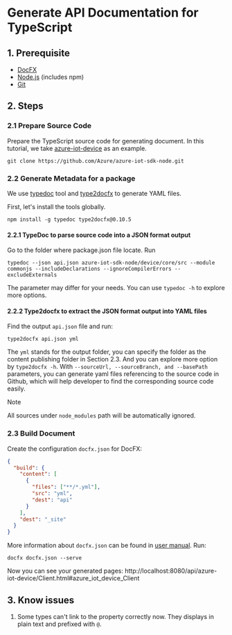 # Generate API Documentation for TypeScript

## 1. Prerequisite

* [DocFX](https://dotnet.github.io/docfx/tutorial/docfx_getting_started.html#2-use-docfx-as-a-command-line-tool)
* [Node.js](https://nodejs.org/en/download/) (includes npm)
* [Git](https://git-scm.com/)

## 2. Steps

### 2.1 Prepare Source Code
Prepare the TypeScript source code for generating document. In this tutorial, we take [azure-iot-device](https://github.com/Azure/azure-iot-sdk-node/tree/master/device/core) as an example.
```
git clone https://github.com/Azure/azure-iot-sdk-node.git
```


### 2.2 Generate Metadata for a package
We use [typedoc](http://typedoc.org/) tool and [type2docfx](https://www.npmjs.com/package/type2docfx) to generate YAML files.

First, let's install the tools globally.
```
npm install -g typedoc type2docfx@0.10.5
```

#### 2.2.1 TypeDoc to parse source code into a JSON format output
Go to the folder where package.json file locate.
Run
```
typedoc --json api.json azure-iot-sdk-node/device/core/src --module commonjs --includeDeclarations --ignoreCompilerErrors --excludeExternals
```

The parameter may differ for your needs. You can use `typedoc -h` to explore more options.


#### 2.2.2 Type2docfx to extract the JSON format output into YAML files
Find the output `api.json` file and run:
```
type2docfx api.json yml
```
The `yml` stands for the output folder, you can specify the folder as the content publishing folder in Section 2.3. And you can explore more option by `type2docfx -h`. With `--sourceUrl, --sourceBranch, and --basePath` parameters, you can generate yaml files referencing to the source code in Github, which will help developer to find the corresponding source code easily.

> [!NOTE]
>
> All sources under `node_modules` path will be automatically ignored.

### 2.3 Build Document
Create the configuration `docfx.json` for DocFX:
```json
{
  "build": {
    "content": [
      {
        "files": ["**/*.yml"],
        "src": "yml",
        "dest": "api"
      }
    ],
    "dest": "_site"
  }
}
```

More information about `docfx.json` can be found in [user manual](https://dotnet.github.io/docfx/tutorial/docfx.exe_user_manual.html). Run:
```
docfx docfx.json --serve
```
Now you can see your generated pages: http://localhost:8080/api/azure-iot-device/Client.html#azure_iot_device_Client

## 3. Know issues
1. Some types can't link to the property correctly now. They displays in plain text and prefixed with `@`. 
